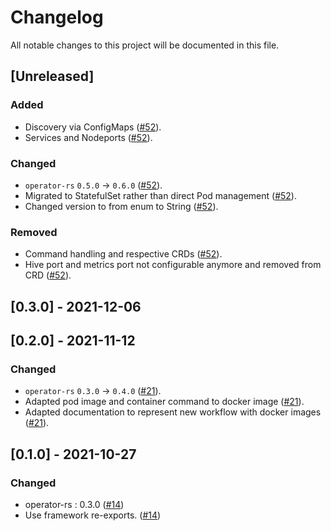 # Changelog

All notable changes to this project will be documented in this file.

## [Unreleased]

### Added

- Discovery via ConfigMaps ([#52]).
- Services and Nodeports ([#52]).

### Changed

- `operator-rs` `0.5.0` → `0.6.0` ([#52]).
- Migrated to StatefulSet rather than direct Pod management ([#52]).
- Changed version to from enum to String ([#52]).

### Removed

- Command handling and respective CRDs ([#52]).
- Hive port and metrics port not configurable anymore and removed from CRD ([#52]).

[#52]: https://github.com/stackabletech/hive-operator/pull/52

## [0.3.0] - 2021-12-06


## [0.2.0] - 2021-11-12


### Changed

- `operator-rs` `0.3.0` → `0.4.0` ([#21]).
- Adapted pod image and container command to docker image ([#21]).
- Adapted documentation to represent new workflow with docker images ([#21]).

[#21]: https://github.com/stackabletech/hive-operator/pull/21

## [0.1.0] - 2021-10-27

### Changed
- operator-rs : 0.3.0 ([#14])
- Use framework re-exports. ([#14])

[#14]: https://github.com/stackabletech/hive-operator/pull/14

